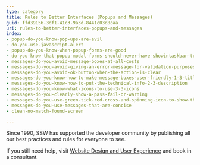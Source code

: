 ```yaml
---
type: category
title: Rules to Better Interfaces (Popups and Messages)
guid: ffd39156-3df1-41c3-9a3d-8441c03d8caa
uri: rules-to-better-interfaces-popups-and-messages
index:
- popup-do-you-know-pop-ups-are-evil
- do-you-use-javascript-alert
- popup-do-you-know-when-popup-forms-are-good
- do-you-know-that-popup-modal-forms-should-never-have-showintaskbar-true
- messages-do-you-avoid-message-boxes-at-all-costs
- messages-do-you-avoid-giving-an-error-message-for-validation-purposes
- messages-do-you-avoid-ok-button-when-the-action-is-clear
- messages-do-you-know-how-to-make-message-boxes-user-friendly-1-3-titles
- messages-do-you-know-how-to-put-the-technical-info-2-3-description
- messages-do-you-know-what-icons-to-use-3-3-icons
- messages-do-you-clearly-show-a-pass-fail-or-warning
- messages-do-you-use-green-tick-red-cross-and-spinning-icon-to-show-the-status
- messages-do-you-use-messages-that-are-concise
- clean-no-match-found-screen

---
```

<p>​​​​​Since 1990, SSW has supported the developer community by publishing all our best practices and rules for everyone to see.&#160;</p><p>If you still need help, visit&#160;<a href="http&#58;//www.ssw.com.au/ssw/Consulting/WebsiteDesignAndUserExperience.aspx">Website Design and User Experience​</a>&#160;and book in a consultant.​​</p>


